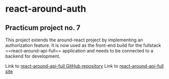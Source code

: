 # react-around-auth
## Practicum project no. 7

This project extends the around-react project by implementing an authorization feature. It is now used as the front-end build for the fullstack ==react-around-api-full== application and needs to be connected to a backend for development.

Link to [react-around-api-full GitHub repository](https://github.com/frederickjodozi/react-around-api-full)
Link to [react-around-api-full site](https://aroundtheusa.students.nomoreparties.sbs/signin)